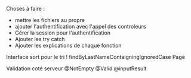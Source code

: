 Choses à faire : 
* mettre les fichiers au propre
* ajouter l'authentification avec l'appel des controleurs 
* Gérer la session pour l'authentification
* Ajouter les try catch 
* Ajouter les explications de chaque fonction



Interface sort pour le tri !
findByLastNameContaigningIgnoredCase
Page 

Validation coté serveur
@NotEmpty 
@Valid
@inputResult